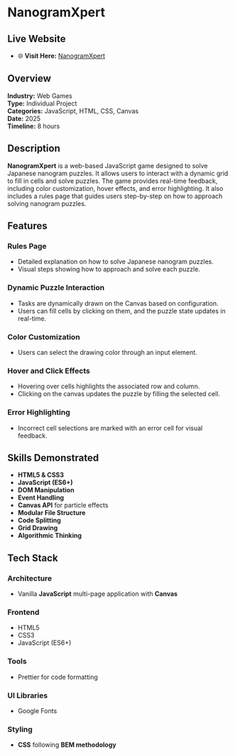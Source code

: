 # NanogramXpert

## Live Website

- 🌐 **Visit Here:** [NanogramXpert](https://marynashavlak.github.io/nanogram-xpert/)

## Overview

**Industry:** Web Games  
**Type:** Individual Project  
**Categories:** JavaScript, HTML, CSS, Canvas  
**Date:** 2025  
**Timeline:** 8 hours  

## Description

**NanogramXpert** is a web-based JavaScript game designed to solve Japanese nanogram puzzles. It allows users to interact with a dynamic grid to fill in cells and solve puzzles. The game provides real-time feedback, including color customization, hover effects, and error highlighting. It also includes a rules page that guides users step-by-step on how to approach solving nanogram puzzles.

## Features

### Rules Page

- Detailed explanation on how to solve Japanese nanogram puzzles.
- Visual steps showing how to approach and solve each puzzle.

### Dynamic Puzzle Interaction

- Tasks are dynamically drawn on the Canvas based on configuration.
- Users can fill cells by clicking on them, and the puzzle state updates in real-time.

### Color Customization

- Users can select the drawing color through an input element.

### Hover and Click Effects

- Hovering over cells highlights the associated row and column.
- Clicking on the canvas updates the puzzle by filling the selected cell.

### Error Highlighting

- Incorrect cell selections are marked with an error cell for visual feedback.

## Skills Demonstrated

- **HTML5 & CSS3**  
- **JavaScript (ES6+)**  
- **DOM Manipulation**  
- **Event Handling**  
- **Canvas API** for particle effects  
- **Modular File Structure**  
- **Code Splitting**  
- **Grid Drawing**  
- **Algorithmic Thinking**  

## Tech Stack

### Architecture

- Vanilla **JavaScript** multi-page application with **Canvas**

### Frontend

- HTML5  
- CSS3  
- JavaScript (ES6+)

### Tools

- Prettier for code formatting

### UI Libraries

- Google Fonts  

### Styling

- **CSS** following **BEM methodology**





